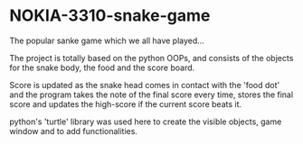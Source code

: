 # NOKIA-3310-snake-game

The popular sanke game which we all have played...

The project is totally based on the python OOPs, and consists of the objects for the snake body, the food and the score board.

Score is updated as the snake head comes in contact with the 'food dot' and the program takes the note of the final score every time, stores the final score and updates the high-score if the current score beats it. 

python's 'turtle' library was used here to create the visible objects, game window and to add functionalities.
